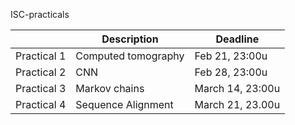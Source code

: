 ISC-practicals

|             | Description | Deadline |
| ----------- | ----------- | -----    |
Practical 1   |	Computed tomography	| Feb 21, 23:00u
Practical 2	  | CNN	| Feb 28, 23:00u
Practical 3	  | Markov chains	| March 14, 23:00u
Practical 4	  | Sequence Alignment|	March 21, 23.00u
